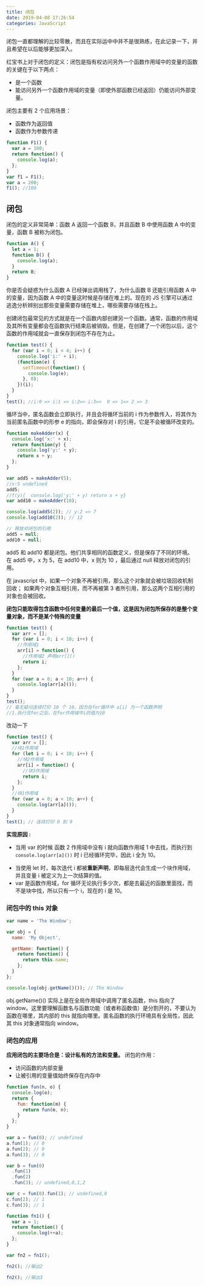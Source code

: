 ```yaml
---
title: 闭包
date: 2019-04-08 17:26:54
categories: JavaScript
---
```


闭包一直都理解的比较零散，而且在实际运中中并不是很熟练，在此记录一下，并且希望在以后能够更加深入。

<!--more-->
红宝书上对于闭包的定义：闭包是指有权访问另外一个函数作用域中的变量的函数的关键在于以下两点：
- 是一个函数
- 能访问另外一个函数作用域的变量（即使外部函数已经返回）仍能访问外部变量。

闭包主要有 2 个应用场景：

- 函数作为返回值
- 函数作为参数传递

```javascript
function F1() {
  var a = 100;
  return function() {
    console.log(a);
  };
}
var f1 = F1();
var a = 200;
f1(); //100
```

## 闭包

闭包的定义非常简单：函数 A 返回一个函数 B，并且函数 B 中使用函数 A 中的变量，函数 B 被称为闭包。

```javascript
function A() {
  let a = 1;
  function B() {
    console.log(a);
  }
  return B;
}
```

你是否会疑惑为什么函数 A 已经弹出调用栈了，为什么函数 B 还能引用函数 A 中的变量，因为函数 A 中的变量这时候是存储在堆上的。现在的 JS 引擎可以通过逃逸分析辨别出那些变量需要存储在堆上，哪些需要存储在栈上。

创建闭包最常见的方式就是在一个函数内部创建另一个函数。通常，函数的作用域及其所有变量都会在函数执行结束后被销毁。但是，在创建了一个闭包以后，这个函数的作用域就会一直保存到闭包不存在为止。

```javascript
function test() {
  for (var i = 0; i < 4; i++) {
    console.log('i:' + i);
    (function(e) {
      setTimeout(function() {
        console.log(e);
      }, 0);
    })(i);
  }
}
test(); //i:0 => i:1 => i:2=> i:3=>  0 => 1=> 2 => 3
```

循环当中，匿名函数会立即执行，并且会将循环当前的 i 作为参数传入，将其作为当前匿名函数中的形参 e 的指向，即会保存对 i 的引用，它是不会被循环改变的。

```javascript
function makeAdder(x) {
  console.log('x:' + x);
  return function(y) {
    console.log('y:' + y);
    return x + y;
  };
}

var add5 = makeAdder(5);
//x:5 undefined
add5;
//f(y){  console.log('y:' + y) return x + y}
var add10 = makeAdder(10);

console.log(add5(2)); // y:2 => 7
console.log(add10(2)); // 12

// 释放对闭包的引用
add5 = null;
add10 = null;
```

add5 和 add10 都是闭包。他们共享相同的函数定义，但是保存了不同的环境。在 add5 中，x 为 5，在 add10 中，x 则为 10 ，最后通过 null 释放对闭包的引用。

在 javascript 中，如果一个对象不再被引用，那么这个对象就会被垃圾回收机制回收； 如果两个对象互相引用，而不再被第 3 者所引用，那么这两个互相引用的对象也会被回收。

**闭包只能取得包含函数中任何变量的最后一个值，这是因为闭包所保存的是整个变量对象，而不是某个特殊的变量**

```javascript
function test() {
  var arr = [];
  for (var i = 0; i < 10; i++) {
    //作用域1
    arr[i] = function() {
      //作用域2 声明arr[]()
      return i;
    };
  }
  for (var a = 0; a < 10; a++) {
    console.log(arr[a]());
  }
}
test();
// 毫无疑问连续打印 10 个 10。因为在for循环中 a[i] 为一个函数声明
//1.执行完for之后，在for作用域中i的值为10
```

改动一下

```javascript
function test() {
  var arr = [];
  //块1作用域
  for (let i = 0; i < 10; i++) {
    //块2作用域
    arr[i] = function() {
      //块3作用域
      return i;
    };
  }
  //块1作用域
  for (var a = 0; a < 10; a++) {
    console.log(arr[a]());
  }
}
test(); // 连续打印 0 到 9
```

**实现原因 :**

- 当用 var 的时候 函数 2 作用域中没有 i 就向函数作用域 1 中去找，而执行到 `console.log(arr[a]())` 时 i 已经循环完毕，因此 i 全为 10。

* 当使用 let 时，每次迭代 i 都被**重新声明**，即每层迭代会生成一个块作用域，并且变量 i 被定义为上一次结算的值。
* var 是函数作用域，for 循环无论执行多少次，都是去最近的函数里面找，而不是块中找，所以只有一个 i，现在的 i 是 10。

### 闭包中的 this 对象

```javascript
var name = 'The Window';

var obj = {
  name: 'My Object',

  getName: function() {
    return function() {
      return this.name;
    };
  }
};

console.log(obj.getName()()); // The Window
```

obj.getName()() 实际上是在全局作用域中调用了匿名函数，this 指向了 window。这里要理解函数名与函数功能（或者称函数值）是分割开的，不要认为函数在哪里，其内部的 this 就指向哪里。匿名函数的执行环境具有全局性，因此其 this 对象通常指向 window。

### 闭包的应用

**应用闭包的主要场合是：设计私有的方法和变量。** 闭包的作用：

- 访问函数的内部变量
- 让被引用的变量值始终保存在内存中

```javascript
function fun(n, o) {
  console.log(o);
  return {
    fun: function(m) {
      return fun(m, n);
    }
  };
}

var a = fun(0); // undefined
a.fun(1); // 0
a.fun(2); // 0
a.fun(3); // 0

var b = fun(0)
  .fun(1)
  .fun(2)
  .fun(3); // undefined,0,1,2

var c = fun(0).fun(1); // undefined,0
c.fun(2); // 1
c.fun(3); // 1
```

```javascript
function fn1() {
  var a = 1;
  return function() {
    console.log(++a);
  };
}

var fn2 = fn1();

fn2(); //输出2

fn2(); //输出3
```
